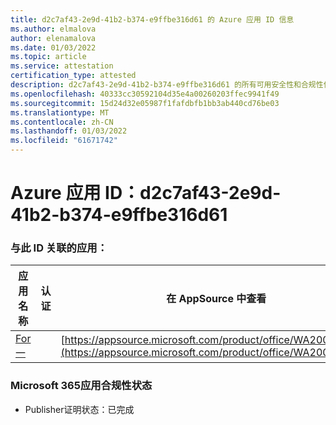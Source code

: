 ```yaml
---
title: d2c7af43-2e9d-41b2-b374-e9ffbe316d61 的 Azure 应用 ID 信息
ms.author: elmalova
author: elenamalova
ms.date: 01/03/2022
ms.topic: article
ms.service: attestation
certification_type: attested
description: d2c7af43-2e9d-41b2-b374-e9ffbe316d61 的所有可用安全性和合规性信息。
ms.openlocfilehash: 40333cc30592104d35e4a00260203ffec9941f49
ms.sourcegitcommit: 15d24d32e05987f1fafdbfb1bb3ab440cd76be03
ms.translationtype: MT
ms.contentlocale: zh-CN
ms.lasthandoff: 01/03/2022
ms.locfileid: "61671742"
---
```

# <a name="azure-app-id-d2c7af43-2e9d-41b2-b374-e9ffbe316d61"></a>Azure 应用 ID：d2c7af43-2e9d-41b2-b374-e9ffbe316d61


### <a name="apps-associated-with-this-id"></a>与此 ID 关联的应用：
| **应用名称** | **认证** | **在 AppSource 中查看** |
|--------------|---------------|-----------------------|
| [For一](https://docs.microsoft.com/microsoft-365-app-certification/forward/WA200002916) |  | [https://appsource.microsoft.com/product/office/WA200002916](https://appsource.microsoft.com/product/office/WA200002916) |

### <a name="microsoft-365-app-compliance-status"></a>Microsoft 365应用合规性状态
- Publisher证明状态：已完成
